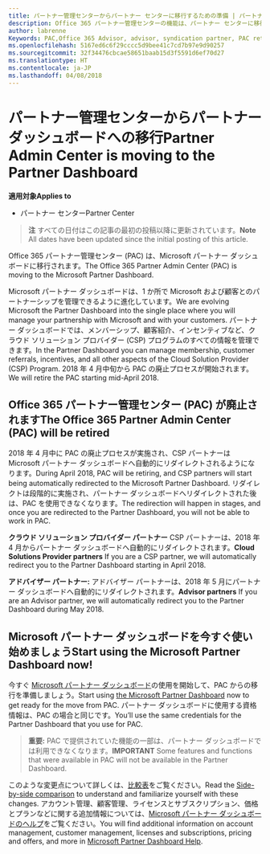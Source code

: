 ```yaml
---
title: パートナー管理センターからパートナー センターに移行するための準備 | パートナー センター
description: Office 365 パートナー管理センターの機能は、パートナー センターに移行されます。
author: labrenne
Keywords: PAC,Office 365 Advisor, advisor, syndication partner, PAC retire, PAC retiring
ms.openlocfilehash: 5167ed6c6f29cccc5d9bee41c7cd7b97e9d90257
ms.sourcegitcommit: 32f34476cbcae58651baab15d3f5591d6ef70d27
ms.translationtype: HT
ms.contentlocale: ja-JP
ms.lasthandoff: 04/08/2018
---
```

# <a name="partner-admin-center-is-moving-to-the-partner-dashboard"></a><span data-ttu-id="ba5c7-103">パートナー管理センターからパートナー ダッシュボードへの移行</span><span class="sxs-lookup"><span data-stu-id="ba5c7-103">Partner Admin Center is moving to the Partner Dashboard</span></span>

**<span data-ttu-id="ba5c7-104">適用対象</span><span class="sxs-lookup"><span data-stu-id="ba5c7-104">Applies to</span></span>**

-  <span data-ttu-id="ba5c7-105">パートナー センター</span><span class="sxs-lookup"><span data-stu-id="ba5c7-105">Partner Center</span></span>

><span data-ttu-id="ba5c7-106">**注** すべての日付はこの記事の最初の投稿以降に更新されています。</span><span class="sxs-lookup"><span data-stu-id="ba5c7-106">**Note** All dates have been updated since the initial posting of this article.</span></span>

<span data-ttu-id="ba5c7-107">Office 365 パートナー管理センター (PAC) は、Microsoft パートナー ダッシュボードに移行されます。</span><span class="sxs-lookup"><span data-stu-id="ba5c7-107">The Office 365 Partner Admin Center (PAC) is moving to the Microsoft Partner Dashboard.</span></span>

<span data-ttu-id="ba5c7-108">Microsoft パートナー ダッシュボードは、1 か所で Microsoft および顧客とのパートナーシップを管理できるように進化しています。</span><span class="sxs-lookup"><span data-stu-id="ba5c7-108">We are evolving Microsoft the Partner Dashboard into the single place where you will manage your partnership with Microsoft and with your customers.</span></span> <span data-ttu-id="ba5c7-109">パートナー ダッシュボードでは、メンバーシップ、顧客紹介、インセンティブなど、クラウド ソリューション プロバイダー (CSP) プログラムのすべての情報を管理できます。</span><span class="sxs-lookup"><span data-stu-id="ba5c7-109">In the Partner Dashboard you can manage membership, customer referrals, incentives, and all other aspects of the Cloud Solution Provider (CSP) Program.</span></span> <span data-ttu-id="ba5c7-110">2018 年 4 月中旬から PAC の廃止プロセスが開始されます。</span><span class="sxs-lookup"><span data-stu-id="ba5c7-110">We will retire the PAC starting mid-April 2018.</span></span>

## <a name="the-office-365-partner-admin-center-pac-will-be-retired"></a><span data-ttu-id="ba5c7-111">Office 365 パートナー管理センター (PAC) が廃止されます</span><span class="sxs-lookup"><span data-stu-id="ba5c7-111">The Office 365 Partner Admin Center (PAC) will be retired</span></span>

<span data-ttu-id="ba5c7-112">2018 年 4 月中に PAC の廃止プロセスが実施され、CSP パートナーは Microsoft パートナー ダッシュボードへ自動的にリダイレクトされるようになります。</span><span class="sxs-lookup"><span data-stu-id="ba5c7-112">During April 2018, PAC will be retiring, and CSP partners will start being automatically redirected to the Microsoft Partner Dashboard.</span></span> <span data-ttu-id="ba5c7-113">リダイレクトは段階的に実施され、パートナー ダッシュボードへリダイレクトされた後は、PAC を使用できなくなります。</span><span class="sxs-lookup"><span data-stu-id="ba5c7-113">The redirection will happen in stages, and once you are redirected to the Partner Dashboard, you will not be able to work in PAC.</span></span> 

<span data-ttu-id="ba5c7-114">**クラウド ソリューション プロバイダー パートナー** CSP パートナーは、2018 年 4 月からパートナー ダッシュボードへ自動的にリダイレクトされます。</span><span class="sxs-lookup"><span data-stu-id="ba5c7-114">**Cloud Solutions Provider partners** If you are a CSP partner, we will automatically redirect you to the Partner Dashboard starting in April 2018.</span></span> 

<span data-ttu-id="ba5c7-115">**アドバイザー パートナー:** アドバイザー パートナーは、2018 年 5 月にパートナー ダッシュボードへ自動的にリダイレクトされます。</span><span class="sxs-lookup"><span data-stu-id="ba5c7-115">**Advisor partners** If you are an Advisor partner, we will automatically redirect you to the Partner Dashboard during May 2018.</span></span>


## <a name="start-using-the-microsoft-partner-dashboard-now"></a><span data-ttu-id="ba5c7-116">Microsoft パートナー ダッシュボードを今すぐ使い始めましょう</span><span class="sxs-lookup"><span data-stu-id="ba5c7-116">Start using the Microsoft Partner Dashboard now!</span></span>

<span data-ttu-id="ba5c7-117">今すぐ [Microsoft パートナー ダッシュボード](https://partnercenter.microsoft.com/)の使用を開始して、PAC からの移行を準備しましょう。</span><span class="sxs-lookup"><span data-stu-id="ba5c7-117">Start using [the Microsoft Partner Dashboard](https://partnercenter.microsoft.com/)  now to get ready for the move from PAC.</span></span>  <span data-ttu-id="ba5c7-118">パートナー ダッシュボードに使用する資格情報は、PAC の場合と同じです。</span><span class="sxs-lookup"><span data-stu-id="ba5c7-118">You’ll use the same credentials for the Partner Dashboard that you use for PAC.</span></span> 

><span data-ttu-id="ba5c7-119">**重要:** PAC で提供されていた機能の一部は、パートナー ダッシュボードでは利用できなくなります。</span><span class="sxs-lookup"><span data-stu-id="ba5c7-119">**IMPORTANT**  Some features and functions that were available in PAC will not be available in the Partner Dashboard.</span></span>

 <span data-ttu-id="ba5c7-120">このような変更点について詳しくは、[比較表](moving-from-pac-to-pc.md)をご覧ください。</span><span class="sxs-lookup"><span data-stu-id="ba5c7-120">Read the [Side-by-side comparison](moving-from-pac-to-pc.md) to understand and familiarize yourself with these changes.</span></span>  <span data-ttu-id="ba5c7-121">アカウント管理、顧客管理、ライセンスとサブスクリプション、価格とプランなどに関する追加情報については、[Microsoft パートナー ダッシュボードのヘルプ](https://partnercenter.microsoft.com/partner/help)をご覧ください。</span><span class="sxs-lookup"><span data-stu-id="ba5c7-121">You will find additional information on account management, customer management, licenses and subscriptions, pricing and offers, and more in [Microsoft Partner Dashboard Help](https://partnercenter.microsoft.com/partner/help).</span></span>

 